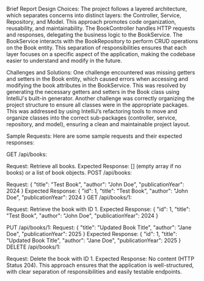 Brief Report
Design Choices:
The project follows a layered architecture, which separates concerns into distinct layers: the Controller, Service, Repository, and Model. This approach promotes code organization, reusability, and maintainability. The BookController handles HTTP requests and responses, delegating the business logic to the BookService. The BookService interacts with the BookRepository to perform CRUD operations on the Book entity. This separation of responsibilities ensures that each layer focuses on a specific aspect of the application, making the codebase easier to understand and modify in the future.

Challenges and Solutions:
One challenge encountered was missing getters and setters in the Book entity, which caused errors when accessing and modifying the book attributes in the BookService. This was resolved by generating the necessary getters and setters in the Book class using IntelliJ's built-in generator. Another challenge was correctly organizing the project structure to ensure all classes were in the appropriate packages. This was addressed by using IntelliJ’s refactoring tools to move and organize classes into the correct sub-packages (controller, service, repository, and model), ensuring a clean and maintainable project layout.

Sample Requests:
Here are some sample requests and their expected responses:

GET /api/books:

Request: Retrieve all books.
Expected Response: [] (empty array if no books) or a list of book objects.
POST /api/books:

Request:
{
"title": "Test Book",
"author": "John Doe",
"publicationYear": 2024
}
Expected Response:
{
"id": 1,
"title": "Test Book",
"author": "John Doe",
"publicationYear": 2024
}
GET /api/books/1:

Request: Retrieve the book with ID 1.
Expected Response:
{
"id": 1,
"title": "Test Book",
"author": "John Doe",
"publicationYear": 2024
}

PUT /api/books/1:
Request:
{
"title": "Updated Book Title",
"author": "Jane Doe",
"publicationYear": 2025
}
Expected Response:
{
"id": 1,
"title": "Updated Book Title",
"author": "Jane Doe",
"publicationYear": 2025
}
DELETE /api/books/1:

Request: Delete the book with ID 1.
Expected Response: No content (HTTP Status 204).
This approach ensures that the application is well-structured, with clear separation of responsibilities and easily testable endpoints.









